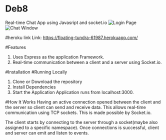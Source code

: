 # Deb8
Real-time Chat App using Javasript and socket.io
![Login Page](https://user-images.githubusercontent.com/62300368/177407290-89ec0f5a-2c97-454f-b1de-fa29435f2185.jpg)
![Chat Window](https://user-images.githubusercontent.com/62300368/177408259-67f98b70-ed32-4ae5-ac95-afb8faf83470.jpg)

#heroku link
Link: https://floating-tundra-61987.herokuapp.com/

#Features
1. Uses Express as the application Framework.
2. Real-time communication between a client and a server using Socket.io.

#Installation
 #Running Locally
  1. Clone or Download the repository
  2. Install Dependencies
  3. Start the Application
 Application runs from localhost:3000.
 
 #How It Works
 Having an active connection opened between the client and the server so client can send and receive data. This allows real-time communication using TCP sockets. This is made possible by Socket.io.

 The client starts by connecting to the server through a socket(maybe also assigned to a specific namespace). Once connections is successful, client and server can emit  and listen to events.
